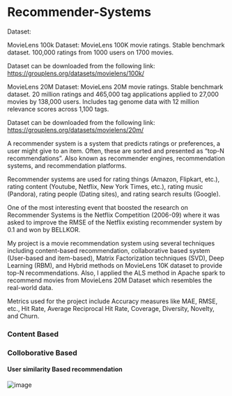 # Recommender-Systems

Dataset:

MovieLens 100k Dataset:
MovieLens 100K movie ratings. Stable benchmark dataset. 100,000 ratings from 1000 users on 1700 movies.

Dataset can be downloaded from the following link:
https://grouplens.org/datasets/movielens/100k/

MovieLens 20M Dataset:
MovieLens 20M movie ratings. Stable benchmark dataset. 20 million ratings and 465,000 tag applications applied to 27,000 movies by 138,000 users. Includes tag genome data with 12 million relevance scores across 1,100 tags.

Dataset can be downloaded from the following link:
https://grouplens.org/datasets/movielens/20m/

A recommender system is a system that predicts ratings or preferences, a user might give to an item. Often, these are sorted and presented as “top-N recommendations”. Also known as recommender engines, recommendation systems, and recommendation platforms.

Recommender systems are used for rating things (Amazon, Flipkart, etc.), rating content (Youtube, Netflix, New York Times, etc.), rating music (Pandora), rating people (Dating sites), and rating search results (Google).

One of the most interesting event that boosted the research on Recommender Systems is the Netflix Competition (2006-09) where it was asked to improve the RMSE of the Netflix existing recommender system by 0.1 and won by BELLKOR. 

My project is a movie recommendation system using several techniques including content-based recommendation, collaborative based system (User-based and item-based), Matrix Factorization techniques (SVD), Deep Learning (RBM), and Hybrid methods on MovieLens 10K dataset to provide top-N recommendations. Also, I applied the ALS method in Apache spark to recommend movies from MovieLens 20M Dataset which resembles the real-world data.

Metrics used for the project include Accuracy measures like MAE, RMSE, etc., Hit Rate, Average Reciprocal Hit Rate, Coverage, Diversity, Novelty, and Churn.

### Content Based

### Colloborative Based 
#### User similarity Based recommendation
![image](https://github.com/KonduruVijay/Recommender-Systems/assets/86562384/f57cc62d-8d0f-410e-acae-125916795210)




